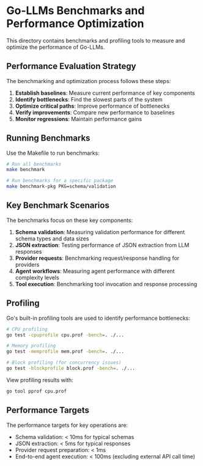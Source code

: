 # Go-LLMs Benchmarks and Performance Optimization

This directory contains benchmarks and profiling tools to measure and optimize the performance of Go-LLMs.

## Performance Evaluation Strategy

The benchmarking and optimization process follows these steps:

1. **Establish baselines**: Measure current performance of key components
2. **Identify bottlenecks**: Find the slowest parts of the system
3. **Optimize critical paths**: Improve performance of bottlenecks
4. **Verify improvements**: Compare new performance to baselines
5. **Monitor regressions**: Maintain performance gains

## Running Benchmarks

Use the Makefile to run benchmarks:

```bash
# Run all benchmarks
make benchmark

# Run benchmarks for a specific package
make benchmark-pkg PKG=schema/validation
```

## Key Benchmark Scenarios

The benchmarks focus on these key components:

1. **Schema validation**: Measuring validation performance for different schema types and data sizes
2. **JSON extraction**: Testing performance of JSON extraction from LLM responses
3. **Provider requests**: Benchmarking request/response handling for providers
4. **Agent workflows**: Measuring agent performance with different complexity levels
5. **Tool execution**: Benchmarking tool invocation and response processing

## Profiling

Go's built-in profiling tools are used to identify performance bottlenecks:

```bash
# CPU profiling
go test -cpuprofile cpu.prof -bench=. ./...

# Memory profiling
go test -memprofile mem.prof -bench=. ./...

# Block profiling (for concurrency issues)
go test -blockprofile block.prof -bench=. ./...
```

View profiling results with:
```bash
go tool pprof cpu.prof
```

## Performance Targets

The performance targets for key operations are:

- Schema validation: < 10ms for typical schemas
- JSON extraction: < 5ms for typical responses
- Provider request preparation: < 1ms
- End-to-end agent execution: < 100ms (excluding external API call time)
